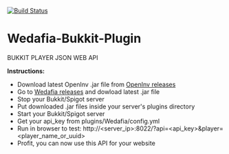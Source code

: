 [![Build Status](https://travis-ci.org/SlimaKCoder/Wedafia-Bukkit-Plugin.svg?branch=alpha)](https://travis-ci.org/SlimaKCoder/Wedafia-Bukkit-Plugin)
# Wedafia-Bukkit-Plugin
BUKKIT PLAYER JSON WEB API

**Instructions:**
- Download latest OpenInv .jar file from [OpenInv releases](https://github.com/lishid/OpenInv/releases)
- Go to [Wedafia releases](https://github.com/SlimaKCoder/Wedafia-Bukkit-Plugin/releases) and dowload latest .jar file
- Stop your Bukkit/Spigot server
- Put downloaded .jar files inside your server's plugins directory
- Start your Bukkit/Spigot server
- Get your api_key from plugins/Wedafia/config.yml
- Run in browser to test: http://<server_ip>:8022/?api=<api_key>&player=<player_name_or_uuid>
- Profit, you can now use this API for your website




